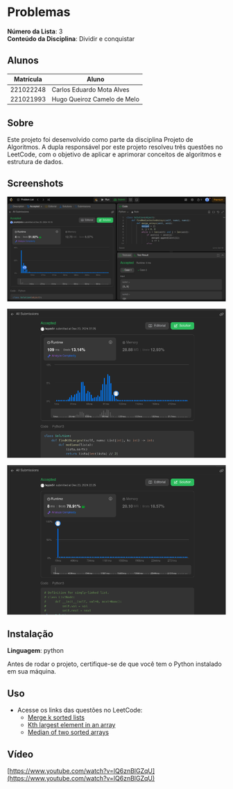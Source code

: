 # Problemas

**Número da Lista**: 3<br>
**Conteúdo da Disciplina**: Dividir e conquistar<br>

## Alunos
|Matrícula | Aluno |
| -- | -- |
| 221022248  |  Carlos Eduardo Mota Alves |
| 221021993  |  Hugo Queiroz Camelo de Melo |

## Sobre 
Este projeto foi desenvolvido como parte da disciplina Projeto de Algoritmos. A dupla responsável por este projeto resolveu três questões no LeetCode, com o objetivo de aplicar e aprimorar conceitos de algoritmos e estrutura de dados.

## Screenshots

![problema1](problema1.png)

![problema2](problema2.png)

![problema3](problema3.png)

## Instalação 
**Linguagem**: python<br>

Antes de rodar o projeto, certifique-se de que você tem o Python instalado em sua máquina.

## Uso 
- Acesse os links das questões no LeetCode:
   - [Merge k sorted lists](https://leetcode.com/problems/merge-k-sorted-lists/description/)
   - [Kth largest element in an array](https://leetcode.com/problems/kth-largest-element-in-an-array/description/)
   - [Median of two sorted arrays](https://leetcode.com/problems/median-of-two-sorted-arrays/description/)

## Vídeo

[https://www.youtube.com/watch?v=lQ6znBlGZqU](https://www.youtube.com/watch?v=lQ6znBlGZqU)

